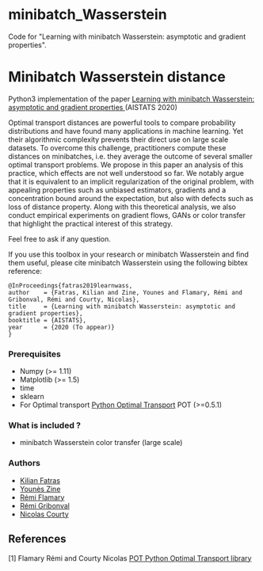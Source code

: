 # minibatch_Wasserstein
Code for "Learning with minibatch Wasserstein: asymptotic and gradient properties".


# Minibatch Wasserstein distance

Python3 implementation of the paper [Learning with minibatch Wasserstein: asymptotic and gradient properties
](https://arxiv.org/abs/1910.04091) (AISTATS 2020)

Optimal transport distances are powerful tools to compare probability distributions and have found many applications in machine learning. Yet their algorithmic complexity prevents their direct use on large scale datasets. To overcome this challenge, practitioners compute these distances on minibatches, i.e. they average the outcome of several smaller optimal transport problems. We propose in this paper an analysis of this practice, which effects are not well understood so far. We notably argue that it is equivalent to an implicit regularization of the original problem, with appealing properties such as unbiased estimators, gradients and a concentration bound around the expectation, but also with defects such as loss of distance property. Along with this theoretical analysis, we also conduct empirical experiments on gradient flows, GANs or color transfer that highlight the practical interest of this strategy.

Feel free to ask if any question.

If you use this toolbox in your research or minibatch Wasserstein and find them useful, please cite minibatch Wasserstein using the following bibtex reference:

```
@InProceedings{fatras2019learnwass,
author    = {Fatras, Kilian and Zine, Younes and Flamary, Rémi and Gribonval, Rémi and Courty, Nicolas},
title     = {Learning with minibatch Wasserstein: asymptotic and gradient properties},
booktitle = {AISTATS},
year      = {2020 (To appear)}
}
```

### Prerequisites

* Numpy (>= 1.11)
* Matplotlib (>= 1.5)
* time
* sklearn
* For Optimal transport [Python Optimal Transport](https://pot.readthedocs.io/en/stable/) POT (>=0.5.1)


### What is included ?

* minibatch Wasserstein color transfer (large scale)


### Authors

* [Kilian Fatras](https://kilianfatras.github.io/)
* [Younès Zine](https://www.linkedin.com/in/youn%C3%A8s-zine-7abb68149/?originalSubdomain=fr)
* [Rémi Flamary](http://remi.flamary.com/)
* [Rémi Gribonval](http://people.irisa.fr/Remi.Gribonval/)
* [Nicolas Courty](https://github.com/ncourty)


## References

[1] Flamary Rémi and Courty Nicolas [POT Python Optimal Transport library](https://github.com/rflamary/POT)
